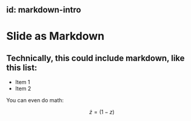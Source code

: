 id: markdown-intro
---

# Slide as Markdown

## Technically, this could include markdown, like this list:

<steplist></steplist>

   * Item 1
   * Item 2


You can even do math:

$$\dot{z} = (1-z)$$
